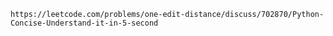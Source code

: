 
	https://leetcode.com/problems/one-edit-distance/discuss/702870/Python-Concise-Understand-it-in-5-second

